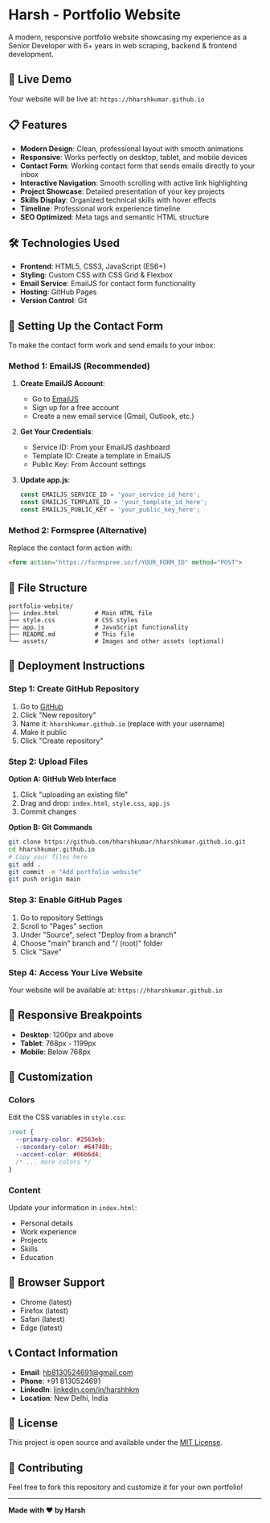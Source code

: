 # Harsh - Portfolio Website

A modern, responsive portfolio website showcasing my experience as a Senior Developer with 6+ years in web scraping, backend & frontend development.

## 🚀 Live Demo

Your website will be live at: `https://hharshkumar.github.io`

## 📋 Features

- **Modern Design**: Clean, professional layout with smooth animations
- **Responsive**: Works perfectly on desktop, tablet, and mobile devices
- **Contact Form**: Working contact form that sends emails directly to your inbox
- **Interactive Navigation**: Smooth scrolling with active link highlighting
- **Project Showcase**: Detailed presentation of your key projects
- **Skills Display**: Organized technical skills with hover effects
- **Timeline**: Professional work experience timeline
- **SEO Optimized**: Meta tags and semantic HTML structure

## 🛠️ Technologies Used

- **Frontend**: HTML5, CSS3, JavaScript (ES6+)
- **Styling**: Custom CSS with CSS Grid & Flexbox
- **Email Service**: EmailJS for contact form functionality
- **Hosting**: GitHub Pages
- **Version Control**: Git

## 📧 Setting Up the Contact Form

To make the contact form work and send emails to your inbox:

### Method 1: EmailJS (Recommended)

1. **Create EmailJS Account**:
   - Go to [EmailJS](https://www.emailjs.com/)
   - Sign up for a free account
   - Create a new email service (Gmail, Outlook, etc.)

2. **Get Your Credentials**:
   - Service ID: From your EmailJS dashboard
   - Template ID: Create a template in EmailJS
   - Public Key: From Account settings

3. **Update app.js**:
   ```javascript
   const EMAILJS_SERVICE_ID = 'your_service_id_here';
   const EMAILJS_TEMPLATE_ID = 'your_template_id_here';
   const EMAILJS_PUBLIC_KEY = 'your_public_key_here';
   ```

### Method 2: Formspree (Alternative)

Replace the contact form action with:
```html
<form action="https://formspree.io/f/YOUR_FORM_ID" method="POST">
```

## 📁 File Structure

```
portfolio-website/
├── index.html          # Main HTML file
├── style.css           # CSS styles
├── app.js              # JavaScript functionality
├── README.md           # This file
└── assets/             # Images and other assets (optional)
```

## 🚀 Deployment Instructions

### Step 1: Create GitHub Repository

1. Go to [GitHub](https://github.com/)
2. Click "New repository"
3. Name it: `hharshkumar.github.io` (replace with your username)
4. Make it public
5. Click "Create repository"

### Step 2: Upload Files

**Option A: GitHub Web Interface**
1. Click "uploading an existing file"
2. Drag and drop: `index.html`, `style.css`, `app.js`
3. Commit changes

**Option B: Git Commands**
```bash
git clone https://github.com/hharshkumar/hharshkumar.github.io.git
cd hharshkumar.github.io
# Copy your files here
git add .
git commit -m "Add portfolio website"
git push origin main
```

### Step 3: Enable GitHub Pages

1. Go to repository Settings
2. Scroll to "Pages" section
3. Under "Source", select "Deploy from a branch"
4. Choose "main" branch and "/ (root)" folder
5. Click "Save"

### Step 4: Access Your Live Website

Your website will be available at: `https://hharshkumar.github.io`

## 📱 Responsive Breakpoints

- **Desktop**: 1200px and above
- **Tablet**: 768px - 1199px
- **Mobile**: Below 768px

## 🎨 Customization

### Colors
Edit the CSS variables in `style.css`:
```css
:root {
  --primary-color: #2563eb;
  --secondary-color: #64748b;
  --accent-color: #06b6d4;
  /* ... more colors */
}
```

### Content
Update your information in `index.html`:
- Personal details
- Work experience
- Projects
- Skills
- Education

## 🔧 Browser Support

- Chrome (latest)
- Firefox (latest)
- Safari (latest)
- Edge (latest)

## 📞 Contact Information

- **Email**: hb8130524691@gmail.com
- **Phone**: +91 8130524691
- **LinkedIn**: [linkedin.com/in/harshhkm](https://www.linkedin.com/in/harshhkm/)
- **Location**: New Delhi, India

## 📄 License

This project is open source and available under the [MIT License](LICENSE).

## 🤝 Contributing

Feel free to fork this repository and customize it for your own portfolio!

---

**Made with ❤️ by Harsh**